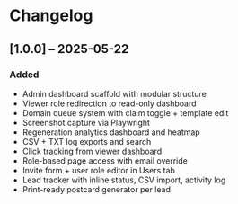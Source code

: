 # Changelog

## [1.0.0] – 2025-05-22

### Added

- Admin dashboard scaffold with modular structure
- Viewer role redirection to read-only dashboard
- Domain queue system with claim toggle + template edit
- Screenshot capture via Playwright
- Regeneration analytics dashboard and heatmap
- CSV + TXT log exports and search
- Click tracking from viewer dashboard
- Role-based page access with email override
- Invite form + user role editor in Users tab
- Lead tracker with inline status, CSV import, activity log
- Print-ready postcard generator per lead
